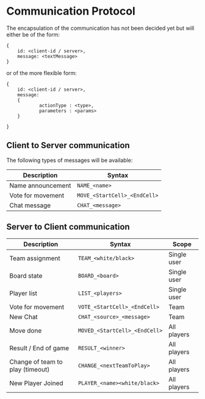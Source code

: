 # Communication Protocol

The encapsulation of the communication has not been decided yet but will either be of the form:

```
{
	id: <client-id / server>,
	message: <textMessage>
}
```
or of the more flexible form:
```
{
	id: <client-id / server>,
	message:
	{
			actionType : <type>,
			parameters : <params>
	}

}
```

## Client to Server communication

The following types of messages will be available:

|Description	|Syntax|
|----------		|------|
|Name announcement	| `NAME_<name>`|
|Vote for movement | `MOVE_<StartCell>_<EndCell>` |
|Chat message | `CHAT_<message>`|

## Server to Client communication
|Description	|Syntax|Scope|
|----------		|------|------|
|Team assignment | `TEAM_<white/black>`| Single user|
|Board state | `BOARD_<board>` | Single user|
|Player list | `LIST_<players>` | Single user|
|Vote for movement | `VOTE_<StartCell>_<EndCell>` | Team|
| New Chat | `CHAT_<source>_<message>` | Team |
| Move done | `MOVED_<StartCell>_<EndCell>` | All players|
|Result / End of game | `RESULT_<winner>` | All players|
| Change of team to play (timeout) | `CHANGE_<nextTeamToPlay>` | All players |
| New Player Joined | `PLAYER_<name><white/black>` | All players |
